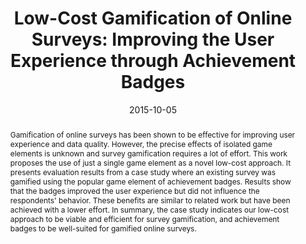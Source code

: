 ---
abstract: Gamification of online surveys has been shown to be effective for improving
  user experience and data quality. However, the precise effects of isolated game
  elements is unknown and survey gamification requires a lot of effort. This work
  proposes the use of just a single game element as a novel low-cost approach. It
  presents evaluation results from a case study where an existing survey was gamified
  using the popular game element of achievement badges. Results show that the badges
  improved the user experience but did not influence the respondents' behavior. These
  benefits are similar to related work but have been achieved with a lower effort.
  In summary, the case study indicates our low-cost approach to be viable and efficient
  for survey gamification, and achievement badges to be well-suited for gamified online
  surveys.
authors:
- Johannes Harms
- Dominik Seitz
- Christoph Wimmer
- Karin Kappel
- Thomas Grechenig
date: '2015-10-05'
featured: false
links:
- name: Publik
  url: https://publik.tuwien.ac.at/showentry.php?ID=246351&lang=2
publication: 'Vortrag: Symposium on the 2nd ACM SIGCHI annual symposium on Computer-Human
  Interaction in Play (CHI PLAY), London, Great Britain; 05.10.2015 - 07.10.2015;
  in: "Proceedings of the 2015 Annual Symposium on Computer-Human Interaction in Play",
  ACM, (2015), ISBN: 978-1-4503-3466-2; S. 109 - 113'
publication_types:
- '1'
publishDate: '2015-10-05'
title: 'Low-Cost Gamification of Online Surveys: Improving the User Experience through
  Achievement Badges'
url_pdf: ''
---